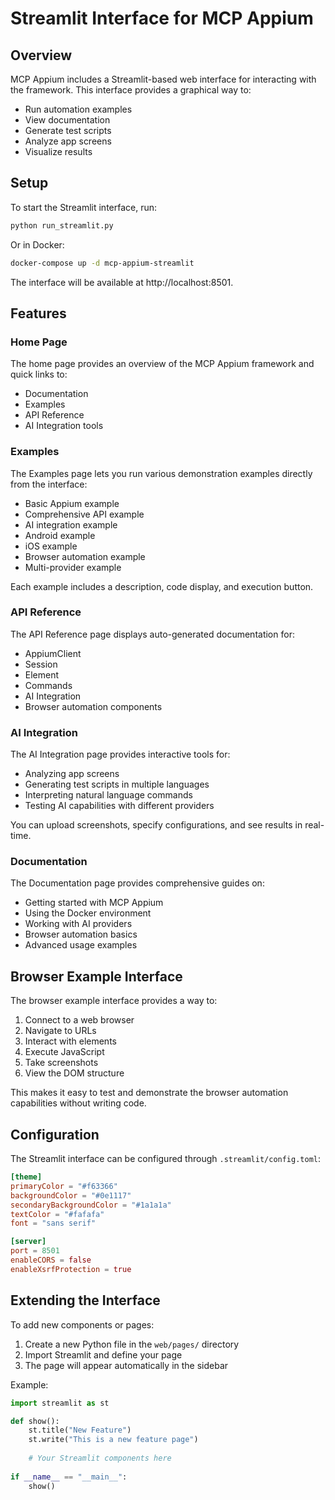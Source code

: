 # Streamlit Interface for MCP Appium

## Overview

MCP Appium includes a Streamlit-based web interface for interacting with the framework. This interface provides a graphical way to:

- Run automation examples
- View documentation
- Generate test scripts
- Analyze app screens
- Visualize results

## Setup

To start the Streamlit interface, run:

```bash
python run_streamlit.py
```

Or in Docker:

```bash
docker-compose up -d mcp-appium-streamlit
```

The interface will be available at http://localhost:8501.

## Features

### Home Page

The home page provides an overview of the MCP Appium framework and quick links to:

- Documentation
- Examples
- API Reference
- AI Integration tools

### Examples

The Examples page lets you run various demonstration examples directly from the interface:

- Basic Appium example
- Comprehensive API example
- AI integration example
- Android example
- iOS example
- Browser automation example
- Multi-provider example

Each example includes a description, code display, and execution button.

### API Reference

The API Reference page displays auto-generated documentation for:

- AppiumClient
- Session
- Element
- Commands
- AI Integration
- Browser automation components

### AI Integration

The AI Integration page provides interactive tools for:

- Analyzing app screens
- Generating test scripts in multiple languages
- Interpreting natural language commands
- Testing AI capabilities with different providers

You can upload screenshots, specify configurations, and see results in real-time.

### Documentation

The Documentation page provides comprehensive guides on:

- Getting started with MCP Appium
- Using the Docker environment
- Working with AI providers
- Browser automation basics
- Advanced usage examples

## Browser Example Interface

The browser example interface provides a way to:

1. Connect to a web browser
2. Navigate to URLs
3. Interact with elements
4. Execute JavaScript
5. Take screenshots
6. View the DOM structure

This makes it easy to test and demonstrate the browser automation capabilities without writing code.

## Configuration

The Streamlit interface can be configured through `.streamlit/config.toml`:

```toml
[theme]
primaryColor = "#f63366"
backgroundColor = "#0e1117"
secondaryBackgroundColor = "#1a1a1a"
textColor = "#fafafa"
font = "sans serif"

[server]
port = 8501
enableCORS = false
enableXsrfProtection = true
```

## Extending the Interface

To add new components or pages:

1. Create a new Python file in the `web/pages/` directory
2. Import Streamlit and define your page
3. The page will appear automatically in the sidebar

Example:

```python
import streamlit as st

def show():
    st.title("New Feature")
    st.write("This is a new feature page")
    
    # Your Streamlit components here
    
if __name__ == "__main__":
    show()
```
